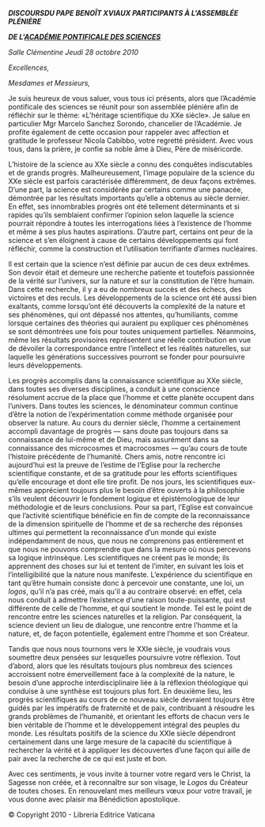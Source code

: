 ***DISCOURS******DU PAPE BENOÎT XVI******AUX PARTICIPANTS À L'ASSEMBLÉE PLÉNIÈRE***

***DE L'[ACADÉMIE PONTIFICALE DES SCIENCES](http://www.vatican.va/roman_curia/pontifical_academies/acdscien/index_fr.htm)***

*Salle Clémentine* *Jeudi 28 octobre 2010*

*Excellences,*

*Mesdames* *et* *Messieurs,*

Je suis heureux de vous saluer, vous tous ici présents, alors que l’Académie pontificale des sciences se réunit pour son assemblée plénière afin de réfléchir sur le thème: «L’héritage scientifique du XXe siècle». Je salue en particulier Mgr Marcelo Sanchez Sorondo, chancelier de l’Académie. Je profite également de cette occasion pour rappeler avec affection et gratitude le professeur Nicola Cabibbo, votre regretté président. Avec vous tous, dans la prière, je confie sa noble âme à Dieu, Père de miséricorde.

L’histoire de la science au XXe siècle a connu des conquêtes indiscutables et de grands progrès. Malheureusement, l’image populaire de la science du XXe siècle est parfois caractérisée différemment, de deux façons extrêmes. D’une part, la science est considérée par certains comme une panacée, démontrée par les résultats importants qu’elle a obtenus au siècle dernier. En effet, ses innombrables progrès ont été tellement déterminants et si rapides qu’ils semblaient confirmer l’opinion selon laquelle la science pourrait répondre à toutes les interrogations liées à l’existence de l’homme et même à ses plus hautes aspirations. D’autre part, certains ont peur de la science et s’en éloignent à cause de certains développements qui font réfléchir, comme la construction et l’utilisation terrifiante d’armes nucléaires.

Il est certain que la science n’est définie par aucun de ces deux extrêmes. Son devoir était et demeure une recherche patiente et toutefois passionnée de la vérité sur l’univers, sur la nature et sur la constitution de l’être humain. Dans cette recherche, il y a eu de nombreux succès et des échecs, des victoires et des reculs. Les développements de la science ont été aussi bien exaltants, comme lorsqu’ont été découverts la complexité de la nature et ses phénomènes, qui ont dépassé nos attentes, qu’humiliants, comme lorsque certaines des théories qui auraient pu expliquer ces phénomènes se sont démontrées une fois pour toutes uniquement partielles. Néanmoins, même les résultats provisoires représentent une réelle contribution en vue de dévoiler la correspondance entre l’intellect et les réalités naturelles, sur laquelle les générations successives pourront se fonder pour poursuivre leurs développements.

Les progrès accomplis dans la connaissance scientifique au XXe siècle, dans toutes ses diverses disciplines, a conduit à une conscience résolument accrue de la place que l’homme et cette planète occupent dans l’univers. Dans toutes les sciences, le dénominateur commun continue d’être la notion de l’expérimentation comme méthode organisée pour observer la nature. Au cours du dernier siècle, l’homme a certainement accompli davantage de progrès — sans doute pas toujours dans sa connaissance de lui-même et de Dieu, mais assurément dans sa connaissance des microcosmes et macrocosmes — qu’au cours de toute l’histoire précédente de l’humanité. Chers amis, notre rencontre ici aujourd’hui est la preuve de l’estime de l’Eglise pour la recherche scientifique constante, et de sa gratitude pour les efforts scientifiques qu’elle encourage et dont elle tire profit. De nos jours, les scientifiques eux-mêmes apprécient toujours plus le besoin d’être ouverts à la philosophie s’ils veulent découvrir le fondement logique et épistémologique de leur méthodologie et de leurs conclusions. Pour sa part, l’Eglise est convaincue que l’activité scientifique bénéficie en fin de compte de la reconnaissance de la dimension spirituelle de l’homme et de sa recherche des réponses ultimes qui permettent la reconnaissance d’un monde qui existe indépendamment de nous, que nous ne comprenons pas entièrement et que nous ne pouvons comprendre que dans la mesure où nous percevons sa logique intrinsèque. Les scientifiques ne créent pas le monde; ils apprennent des choses sur lui et tentent de l’imiter, en suivant les lois et l’intelligibilité que la nature nous manifeste. L’expérience du scientifique en tant qu’être humain consiste donc à percevoir une constante, une loi, un *logos*, qu’il n’a pas créé, mais qu’il a au contraire observé: en effet, cela nous conduit à admettre l’existence d’une raison toute-puissante, qui est différente de celle de l’homme, et qui soutient le monde. Tel est le point de rencontre entre les sciences naturelles et la religion. Par conséquent, la science devient un lieu de dialogue, une rencontre entre l’homme et la nature, et, de façon potentielle, également entre l’homme et son Créateur.

Tandis que nous nous tournons vers le XXIe siècle, je voudrais vous soumettre deux pensées sur lesquelles poursuivre votre réflexion. Tout d’abord, alors que les résultats toujours plus nombreux des sciences accroissent notre émerveillement face à la complexité de la nature, le besoin d’une approche interdisciplinaire liée à la réflexion théologique qui conduise à une synthèse est toujours plus fort. En deuxième lieu, les progrès scientifiques au cours de ce nouveau siècle devraient toujours être guidés par les impératifs de fraternité et de paix, contribuant à résoudre les grands problèmes de l’humanité, et orientant les efforts de chacun vers le bien véritable de l’homme et le développement intégral des peuples du monde. Les résultats positifs de la science du XXIe siècle dépendront certainement dans une large mesure de la capacité du scientifique à rechercher la vérité et à appliquer les découvertes d’une façon qui aille de pair avec la recherche de ce qui est juste et bon.

Avec ces sentiments, je vous invite à tourner votre regard vers le Christ, la Sagesse non créée, et à reconnaître sur son visage, le *Logos* du Créateur de toutes choses. En renouvelant mes meilleurs vœux pour votre travail, je vous donne avec plaisir ma Bénédiction apostolique.

© Copyright 2010 - Libreria Editrice Vaticana
